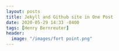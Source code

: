 ```yaml
---
layout: posts
title: Jekyll and Github site in One Post
date: 2020-05-29 14:33 -0400
tags: [Henry Bernreuter]
header:
  image: "/images/fort point.png"
---
```


